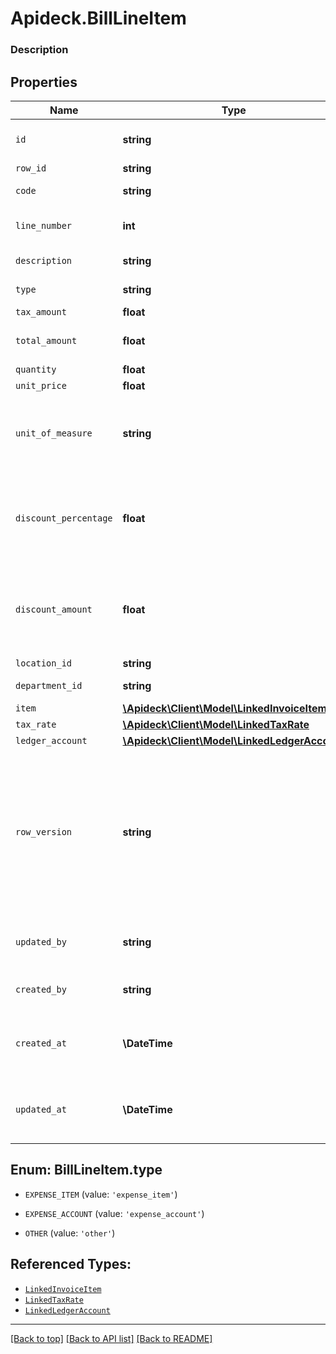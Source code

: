 # Apideck.BillLineItem

### Description

## Properties
Name | Type | Description | Notes
------------ | ------------- | ------------- | -------------
`id` | **string** | A unique identifier for an object. | [optional] 
`row_id` | **string** | Row ID | [optional] 
`code` | **string** | User defined item code | [optional] 
`line_number` | **int** | Line number in the invoice | [optional] 
`description` | **string** | User defined description | [optional] 
`type` | **string** | Bill Line Item type | [optional] 
`tax_amount` | **float** | Tax amount | [optional] 
`total_amount` | **float** | Total amount of the line item | [optional] 
`quantity` | **float** |  | [optional] 
`unit_price` | **float** |  | [optional] 
`unit_of_measure` | **string** | Description of the unit type the item is sold as, ie: kg, hour. | [optional] 
`discount_percentage` | **float** | Discount percentage applied to the line item when supported downstream. | [optional] 
`discount_amount` | **float** | Discount amount applied to the line item when supported downstream. | [optional] 
`location_id` | **string** | Location id | [optional] 
`department_id` | **string** | Department id | [optional] 
`item` | [**\Apideck\Client\Model\LinkedInvoiceItem**](LinkedInvoiceItem.md) |  | [optional] 
`tax_rate` | [**\Apideck\Client\Model\LinkedTaxRate**](LinkedTaxRate.md) |  | [optional] 
`ledger_account` | [**\Apideck\Client\Model\LinkedLedgerAccount**](LinkedLedgerAccount.md) |  | [optional] 
`row_version` | **string** | A binary value used to detect updates to a object and prevent data conflicts. It is incremented each time an update is made to the object. | [optional] 
`updated_by` | **string** | The user who last updated the object. | [optional] 
`created_by` | **string** | The user who created the object. | [optional] 
`created_at` | **\DateTime** | The date and time when the object was created. | [optional] 
`updated_at` | **\DateTime** | The date and time when the object was last updated. | [optional] 





<a name="TYPE"></a>
## Enum: BillLineItem.type


* `EXPENSE_ITEM` (value: `'expense_item'`)

* `EXPENSE_ACCOUNT` (value: `'expense_account'`)

* `OTHER` (value: `'other'`)




## Referenced Types:















* [`LinkedInvoiceItem`](LinkedInvoiceItem.md)
* [`LinkedTaxRate`](LinkedTaxRate.md)
* [`LinkedLedgerAccount`](LinkedLedgerAccount.md)






---

[[Back to top]](#) [[Back to API list]](../../../../README.md#documentation-for-api-endpoints) [[Back to README]](../../../../README.md)


